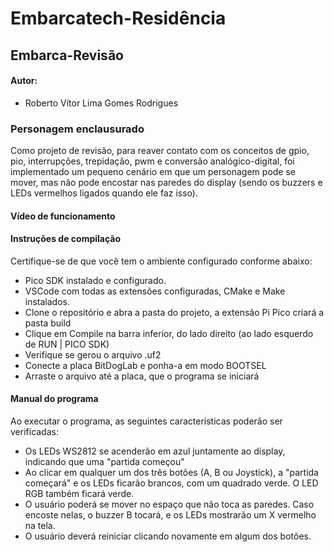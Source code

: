 # Embarcatech-Residência
## Embarca-Revisão
#### Autor:
* Roberto Vítor Lima Gomes Rodrigues

### Personagem enclausurado
Como projeto de revisão, para reaver contato com os conceitos de gpio, pio, interrupções, trepidação, pwm e conversão analógico-digital, foi implementado um pequeno cenário em que um personagem pode se mover, mas não pode encostar nas paredes do display (sendo os buzzers e LEDs vermelhos ligados quando ele faz isso).

#### Vídeo de funcionamento



#### Instruções de compilação
Certifique-se de que você tem o ambiente configurado conforme abaixo:
* Pico SDK instalado e configurado.
* VSCode com todas as extensões configuradas, CMake e Make instalados.
* Clone o repositório e abra a pasta do projeto, a extensão Pi Pico criará a pasta build
* Clique em Compile na barra inferior, do lado direito (ao lado esquerdo de RUN | PICO SDK)
* Verifique se gerou o arquivo .uf2
* Conecte a placa BitDogLab e ponha-a em modo BOOTSEL
* Arraste o arquivo até a placa, que o programa se iniciará

#### Manual do programa
Ao executar o programa, as seguintes características poderão ser verificadas:
* Os LEDs WS2812 se acenderão em azul juntamente ao display, indicando que uma "partida começou"
* Ao clicar em qualquer um dos três botões (A, B ou Joystick), a "partida começará" e os LEDs ficarão brancos, com um quadrado verde. O LED RGB também ficará verde.
* O usuário poderá se mover no espaço que não toca as paredes. Caso encoste nelas, o buzzer B tocará, e os LEDs mostrarão um X vermelho na tela. 
* O usuário deverá reiniciar clicando novamente em algum dos botões.
